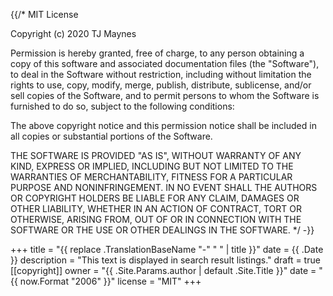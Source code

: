 {{/*
MIT License

Copyright (c) 2020 TJ Maynes

Permission is hereby granted, free of charge, to any person obtaining a copy
of this software and associated documentation files (the "Software"), to deal
in the Software without restriction, including without limitation the rights
to use, copy, modify, merge, publish, distribute, sublicense, and/or sell
copies of the Software, and to permit persons to whom the Software is
furnished to do so, subject to the following conditions:

The above copyright notice and this permission notice shall be included in all
copies or substantial portions of the Software.

THE SOFTWARE IS PROVIDED "AS IS", WITHOUT WARRANTY OF ANY KIND, EXPRESS OR
IMPLIED, INCLUDING BUT NOT LIMITED TO THE WARRANTIES OF MERCHANTABILITY,
FITNESS FOR A PARTICULAR PURPOSE AND NONINFRINGEMENT. IN NO EVENT SHALL THE
AUTHORS OR COPYRIGHT HOLDERS BE LIABLE FOR ANY CLAIM, DAMAGES OR OTHER
LIABILITY, WHETHER IN AN ACTION OF CONTRACT, TORT OR OTHERWISE, ARISING FROM,
OUT OF OR IN CONNECTION WITH THE SOFTWARE OR THE USE OR OTHER DEALINGS IN THE
SOFTWARE.
*/ -}}

+++
title = "{{ replace .TranslationBaseName "-" " " | title }}"
date = {{ .Date }}
description = "This text is displayed in search result listings."
draft = true
[[copyright]]
  owner = "{{ .Site.Params.author | default .Site.Title }}"
  date = "{{ now.Format "2006" }}"
  license = "MIT"
+++
